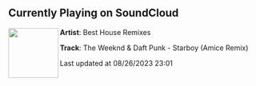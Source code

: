 ## Currently Playing on SoundCloud

[<img align="left" width="100" src="https://i1.sndcdn.com/artworks-npxSonGro6czL5p7-T1TFXA-t500x500.jpg">](https://soundcloud.com/besthouseremixes/the-weeknd-daft-punk-starboy-amice-remix)

**Artist**: Best House Remixes 

**Track**: The Weeknd & Daft Punk - Starboy (Amice Remix)

Last updated at 08/26/2023 23:01
